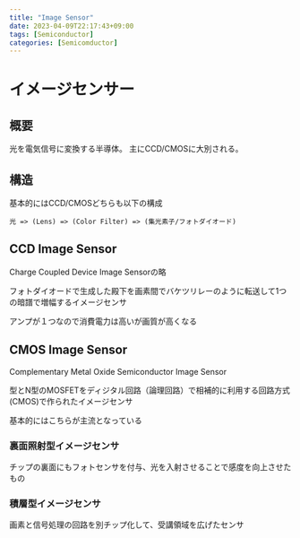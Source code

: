 ```yaml
---
title: "Image Sensor"
date: 2023-04-09T22:17:43+09:00
tags: [Semiconductor]
categories: [Semicomductor]
---
```


# イメージセンサー

## 概要

光を電気信号に変換する半導体。
主にCCD/CMOSに大別される。

## 構造

基本的にはCCD/CMOSどちらも以下の構成

```
光 => (Lens) => (Color Filter) => (集光素子/フォトダイオード) 
```

## CCD Image Sensor

Charge Coupled Device Image Sensorの略

フォトダイオードで生成した殿下を画素間でバケツリレーのように転送して1つの暗譜で増幅するイメージセンサ

アンプが１つなので消費電力は高いが画質が高くなる

## CMOS Image Sensor

Complementary Metal Oxide Semiconductor Image Sensor

型とN型のMOSFETをディジタル回路（論理回路）で相補的に利用する回路方式(CMOS)で作られたイメージセンサ

基本的にはこちらが主流となっている

### 裏面照射型イメージセンサ

チップの裏面にもフォトセンサを付与、光を入射させることで感度を向上させたもの

### 積層型イメージセンサ

画素と信号処理の回路を別チップ化して、受講領域を広げたセンサ
